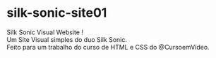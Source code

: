 # silk-sonic-site01
Silk Sonic Visual Website ! <br>
Um Site Visual simples do duo Silk Sonic. <br>
Feito para um trabalho do curso de HTML e CSS do @CursoemVídeo.
